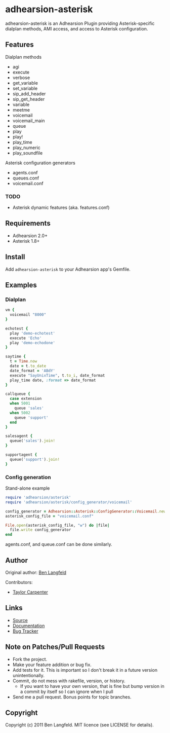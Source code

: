 adhearsion-asterisk
===========

adhearsion-asterisk is an Adhearsion Plugin providing Asterisk-specific dialplan methods, AMI access, and access to Asterisk configuration.

Features
--------

Dialplan methods

  * agi
  * execute
  * verbose
  * get_variable
  * set_variable
  * sip_add_header
  * sip_get_header
  * variable
  * meetme
  * voicemail
  * voicemail_main
  * queue
  * play
  * play!
  * play_time
  * play_numeric
  * play_soundfile

Asterisk configuration generators

  * agents.conf
  * queues.conf
  * voicemail.conf

### TODO

  * Asterisk dynamic features (aka. features.conf)

Requirements
------------

* Adhearsion 2.0+
* Asterisk 1.8+

Install
-------

Add `adhearsion-asterisk` to your Adhearsion app's Gemfile.

Examples
--------

### Dialplan


```ruby
vm {
  voicemail "8000"
}

echotest {
  play 'demo-echotest'
  execute 'Echo'
  play 'demo-echodone'
}

saytime {
  t = Time.now
  date = t.to_date
  date_format = 'ABdY'
  execute "SayUnixTime", t.to_i, date_format
  play_time date, :format => date_format
}

callqueue {
  case extension
  when 5001
    queue 'sales'
  when 5002
    queue 'support'
  end
}

salesagent {
  queue('sales').join!
}

supportagent {
  queue('support').join!
}
```

### Config generation

Stand-alone example

```ruby
require 'adhearsion/asterisk'
require 'adhearsion/asterisk/config_generator/voicemail'

config_generator = Adhearsion::Asterisk::ConfigGenerator::Voicemail.new
asterisk_config_file = "voicemail.conf"

File.open(asterisk_config_file, "w") do |file|
  file.write config_generator
end
```

agents.conf, and queue.conf can be done similarly.

Author
------

Original author: [Ben Langfeld](https://github.com/benlangfeld)

Contributors:
  * [Taylor Carpenter](https://github.com/taylor)

Links
-----
* [Source](https://github.com/adhearsion/adhearsion-asterisk)
* [Documentation](http://rdoc.info/github/adhearsion/adhearsion-asterisk/master/frames)
* [Bug Tracker](https://github.com/adhearsion/adhearsion-asterisk/issues)

Note on Patches/Pull Requests
-----------------------------

* Fork the project.
* Make your feature addition or bug fix.
* Add tests for it. This is important so I don't break it in a future version unintentionally.
* Commit, do not mess with rakefile, version, or history.
  * If you want to have your own version, that is fine but bump version in a commit by itself so I can ignore when I pull
* Send me a pull request. Bonus points for topic branches.

Copyright
---------

Copyright (c) 2011 Ben Langfeld. MIT licence (see LICENSE for details).
